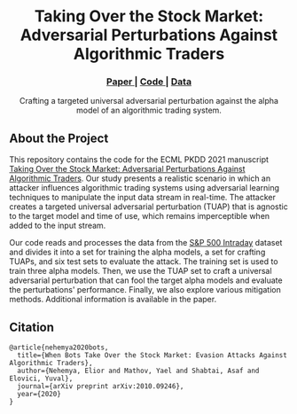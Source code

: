 <h1 align="center">
  Taking Over the Stock Market: </br>
  Adversarial Perturbations Against Algorithmic Traders
</h1>

<h3 align="center">
  <a href="https://arxiv.org/abs/2010.09246">
    Paper
  </a>
  <span> | </span>
  <a href="https://github.com/nehemya/Algo-Trade-Adversarial-Examples">
    Code
  </a>
  <span> | </span>
  <a href="https://www.kaggle.com/nickdl/snp-500-intraday-data">
    Data
  </a>
</h3>

<p align="center">
  Crafting a targeted universal adversarial perturbation against the alpha model of an algorithmic trading system.
</p>

## About the Project
This repository contains the code for the ECML PKDD 2021 manuscript [Taking Over the Stock Market: Adversarial Perturbations Against Algorithmic Traders](https://arxiv.org/abs/2010.09246). Our study presents a realistic scenario in which an attacker influences algorithmic trading systems using adversarial learning techniques to manipulate the input data stream in real-time.
The attacker creates a targeted universal adversarial perturbation (TUAP) that is agnostic to the target model and time of use, which remains imperceptible when added to the input stream.

Our code reads and processes the data from the [S&P 500 Intraday](https://www.kaggle.com/nickdl/snp-500-intraday-data) dataset and divides it into a set for training the alpha models, a set for crafting TUAPs, and six test sets to evaluate the attack. The training set is used to train three alpha models. Then, we use the TUAP set to craft a universal adversarial perturbation that can fool the target alpha models and evaluate the perturbations' performance.  Finally, we also explore various mitigation methods. Additional information is available in the paper. 

## Citation
```
@article{nehemya2020bots,
  title={When Bots Take Over the Stock Market: Evasion Attacks Against Algorithmic Traders},
  author={Nehemya, Elior and Mathov, Yael and Shabtai, Asaf and Elovici, Yuval},
  journal={arXiv preprint arXiv:2010.09246},
  year={2020}
}
```

